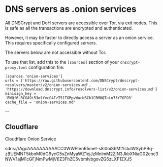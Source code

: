 # DNS servers as .onion services

All DNSCrypt and DoH servers are accessible over Tor, via exit nodes.
This is safe as all the transactions are encrypted and authenticated.

However, it may be faster to directly access a server as an onion
service. This requires specifically configured servers.

The servers below are not accessible without Tor.

To use that list, add this to the `[sources]` section of your
`dnscrypt-proxy.toml` configuration file:

    [sources.'onion-services']
    urls = ['https://raw.githubusercontent.com/DNSCrypt/dnscrypt-resolvers/master/v2/onion-services.md', 'https://download.dnscrypt.info/resolvers-list/v2/onion-services.md']
    minisign_key = 'RWQf6LRCGA9i53mlYecO4IzT51TGPpvWucNSCh1CBM0QTaLn73Y7GFO3'
    cache_file = 'onion-services.md'

--


## Cloudflare

Cloudflare Onion Service

sdns://AgcAAAAAAAAAACC0WWFtenR5met-s8i0oiShMtYstulWSybPBq-zBUEMNT5kbnM0dG9ycG5sZnMyaWZ1ejJzMnlmM2ZjN3JkbXNiaG02cnc3NWV1ajM1cGFjNmFwMjV6Z3FhZC5vbmlvbgovZG5zLXF1ZXJ5
